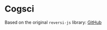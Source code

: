 # Cogsci

Based on the original `reversi-js` library: [GitHub](https://github.com/nandenjin/reversi-js)
